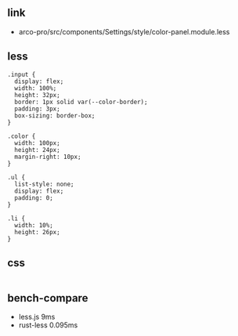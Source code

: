 
## link

* arco-pro/src/components/Settings/style/color-panel.module.less

## less

```less
.input {
  display: flex;
  width: 100%;
  height: 32px;
  border: 1px solid var(--color-border);
  padding: 3px;
  box-sizing: border-box;
}

.color {
  width: 100px;
  height: 24px;
  margin-right: 10px;
}

.ul {
  list-style: none;
  display: flex;
  padding: 0;
}

.li {
  width: 10%;
  height: 26px;
}
```



## css

```css

```

## bench-compare

* less.js 9ms
* rust-less 0.095ms